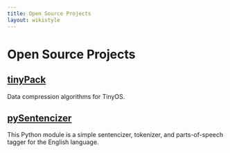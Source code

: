 ```yaml
---
title: Open Source Projects
layout: wikistyle
---
```


Open Source Projects
====================

[tinyPack](http://mtancret.github.com/tinyPack) 
-----------------------------------------------

Data compression algorithms for TinyOS.

[pySentencizer](http://mtancret.github.com/pySentencizer) 
---------------------------------------------------------

This Python module is a simple sentencizer, tokenizer, and parts-of-speech tagger for the English language.
